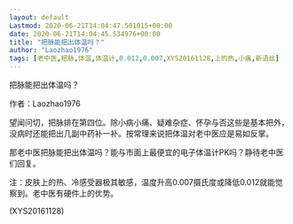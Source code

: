 ```yaml
---
layout: default
Lastmod: 2020-06-21T14:04:47.501015+00:00
date: 2020-06-21T14:04:45.534976+00:00
title: "把脉能把出体温吗？"
author: "Laozhao1976"
tags: [老中医,把脉,体温,体温计,0.012,0.007,XYS20161128,上的热,小痛,新语丝]
---
```


把脉能把出体温吗？

作者：Laozhao1976

望闻问切，把脉排在第四位。除小病小痛、疑难杂症、怀孕与否这些是基本把外，没病时还能把出几副中药补一补。按常理来说把体温对老中医应是易如反掌。

那老中医把脉能把出体温吗？能与市面上最便宜的电子体温计PK吗？静待老中医们回复。

注：皮肤上的热、冷感受器极其敏感，温度升高0.007摄氏度或降低0.012就能觉察到。老中医有硬件上的优势。

(XYS20161128)

